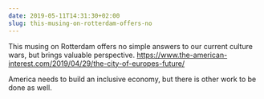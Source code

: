 ```yaml
---
date: 2019-05-11T14:31:30+02:00
slug: this-musing-on-rotterdam-offers-no
---
```

This musing on Rotterdam offers no simple answers to our current culture wars, but brings valuable perspective. https://www.the-american-interest.com/2019/04/29/the-city-of-europes-future/

America needs to build an inclusive economy, but there is other work to be done as well.

